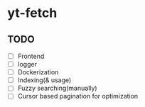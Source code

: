 # yt-fetch

## TODO

- [ ] Frontend
- [ ] logger
- [ ] Dockerization
- [ ] Indexing(& usage)
- [ ] Fuzzy searching(manually)
- [ ] Cursor based pagination for optimization

